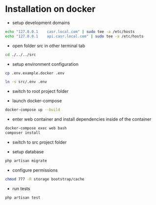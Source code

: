 # Installation on docker

-  setup development domains
```bash
echo "127.0.0.1    casr.local.com" | sudo tee -a /etc/hosts
echo "127.0.0.1    api.casr.local.com" | sudo tee -a /etc/hosts
```

- open folder src in other terminal tab
```bash
cd ./../../src
```

- setup environment configuration
```bash
cp .env.example.docker .env
```
```bash
ln -s src/.env .env
```

- switch to root project folder

- launch docker-compose
```bash
docker-compose up --build
```

- enter web container and install dependencies inside of the container
```bash
docker-compose exec web bash
composer install
```

- switch to src project folder

- setup database
```bash
php artisan migrate
```

- configure permissions 
```bash
chmod 777 -R storage bootstrap/cache
```

- run tests

```bash
php artisan test
```

